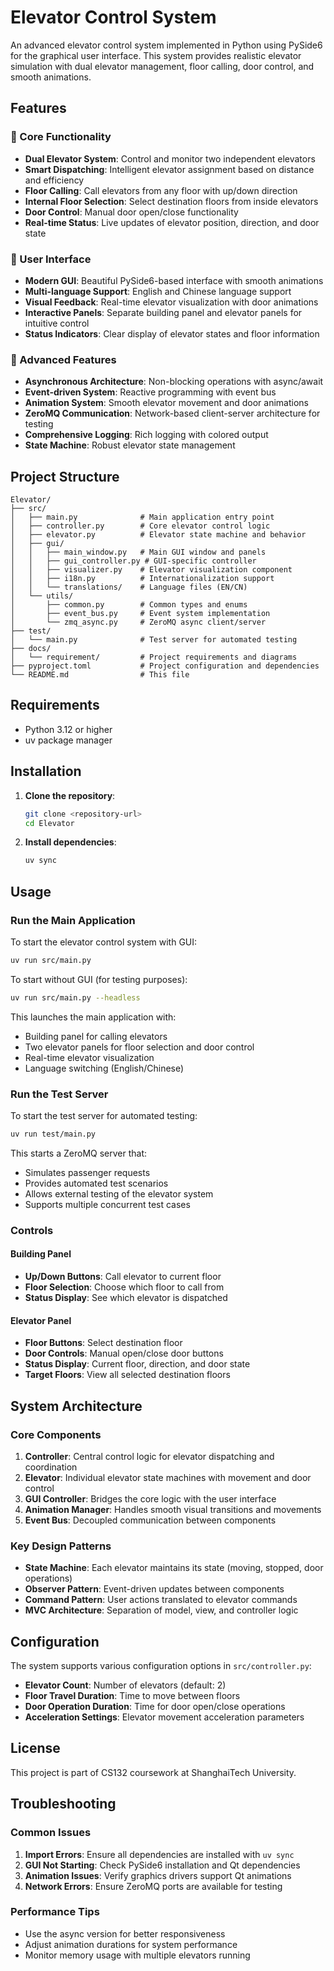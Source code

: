# Elevator Control System

An advanced elevator control system implemented in Python using PySide6 for the graphical user interface. This system provides realistic elevator simulation with dual elevator management, floor calling, door control, and smooth animations.

## Features

### 🏢 Core Functionality

- **Dual Elevator System**: Control and monitor two independent elevators
- **Smart Dispatching**: Intelligent elevator assignment based on distance and efficiency
- **Floor Calling**: Call elevators from any floor with up/down direction
- **Internal Floor Selection**: Select destination floors from inside elevators
- **Door Control**: Manual door open/close functionality
- **Real-time Status**: Live updates of elevator position, direction, and door state

### 🎨 User Interface

- **Modern GUI**: Beautiful PySide6-based interface with smooth animations
- **Multi-language Support**: English and Chinese language support
- **Visual Feedback**: Real-time elevator visualization with door animations
- **Interactive Panels**: Separate building panel and elevator panels for intuitive control
- **Status Indicators**: Clear display of elevator states and floor information

### 🔧 Advanced Features

- **Asynchronous Architecture**: Non-blocking operations with async/await
- **Event-driven System**: Reactive programming with event bus
- **Animation System**: Smooth elevator movement and door animations
- **ZeroMQ Communication**: Network-based client-server architecture for testing
- **Comprehensive Logging**: Rich logging with colored output
- **State Machine**: Robust elevator state management

## Project Structure

```
Elevator/
├── src/
│   ├── main.py              # Main application entry point
│   ├── controller.py        # Core elevator control logic
│   ├── elevator.py          # Elevator state machine and behavior
│   ├── gui/
│   │   ├── main_window.py   # Main GUI window and panels
│   │   ├── gui_controller.py # GUI-specific controller
│   │   ├── visualizer.py    # Elevator visualization component
│   │   ├── i18n.py          # Internationalization support
│   │   └── translations/    # Language files (EN/CN)
│   └── utils/
│       ├── common.py        # Common types and enums
│       ├── event_bus.py     # Event system implementation
│       └── zmq_async.py     # ZeroMQ async client/server
├── test/
│   └── main.py              # Test server for automated testing
├── docs/
│   └── requirement/         # Project requirements and diagrams
├── pyproject.toml           # Project configuration and dependencies
└── README.md                # This file
```

## Requirements

- Python 3.12 or higher
- uv package manager

## Installation

1. **Clone the repository**:

   ```bash
   git clone <repository-url>
   cd Elevator
   ```

2. **Install dependencies**:
   ```bash
   uv sync
   ```

## Usage

### Run the Main Application

To start the elevator control system with GUI:

```bash
uv run src/main.py
```

To start without GUI (for testing purposes):

```bash
uv run src/main.py --headless
```

This launches the main application with:

- Building panel for calling elevators
- Two elevator panels for floor selection and door control
- Real-time elevator visualization
- Language switching (English/Chinese)

### Run the Test Server

To start the test server for automated testing:

```bash
uv run test/main.py
```

This starts a ZeroMQ server that:

- Simulates passenger requests
- Provides automated test scenarios
- Allows external testing of the elevator system
- Supports multiple concurrent test cases

### Controls

#### Building Panel

- **Up/Down Buttons**: Call elevator to current floor
- **Floor Selection**: Choose which floor to call from
- **Status Display**: See which elevator is dispatched

#### Elevator Panel

- **Floor Buttons**: Select destination floor
- **Door Controls**: Manual open/close door buttons
- **Status Display**: Current floor, direction, and door state
- **Target Floors**: View all selected destination floors

## System Architecture

### Core Components

1. **Controller**: Central control logic for elevator dispatching and coordination
2. **Elevator**: Individual elevator state machines with movement and door control
3. **GUI Controller**: Bridges the core logic with the user interface
4. **Animation Manager**: Handles smooth visual transitions and movements
5. **Event Bus**: Decoupled communication between components

### Key Design Patterns

- **State Machine**: Each elevator maintains its state (moving, stopped, door operations)
- **Observer Pattern**: Event-driven updates between components
- **Command Pattern**: User actions translated to elevator commands
- **MVC Architecture**: Separation of model, view, and controller logic

## Configuration

The system supports various configuration options in `src/controller.py`:

- **Elevator Count**: Number of elevators (default: 2)
- **Floor Travel Duration**: Time to move between floors
- **Door Operation Duration**: Time for door open/close operations
- **Acceleration Settings**: Elevator movement acceleration parameters

## License

This project is part of CS132 coursework at ShanghaiTech University.

## Troubleshooting

### Common Issues

1. **Import Errors**: Ensure all dependencies are installed with `uv sync`
2. **GUI Not Starting**: Check PySide6 installation and Qt dependencies
3. **Animation Issues**: Verify graphics drivers support Qt animations
4. **Network Errors**: Ensure ZeroMQ ports are available for testing

### Performance Tips

- Use the async version for better responsiveness
- Adjust animation durations for system performance
- Monitor memory usage with multiple elevators running

